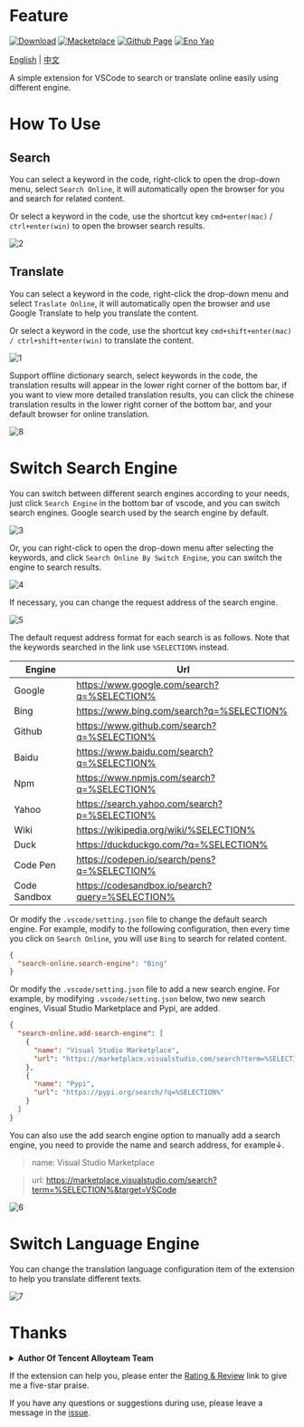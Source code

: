 # Feature

<a href="https://marketplace.visualstudio.com/items?itemName=Wscats.search"><img src="https://img.shields.io/badge/Download-+-orange" alt="Download" /></a>
<a href="https://marketplace.visualstudio.com/items?itemName=Wscats.search"><img src="https://img.shields.io/badge/Macketplace-v1.X-brightgreen" alt="Macketplace" /></a>
<a href="https://github.com/Wscats/search-online"><img src="https://img.shields.io/badge/Github Page-Wscats-yellow" alt="Github Page" /></a>
<a href="https://github.com/Wscats"><img src="https://img.shields.io/badge/Author-Eno Yao-blueviolet" alt="Eno Yao" /></a>

[English](https://github.com/Wscats/search-online/blob/master/README.md) | [中文](https://gitee.com/wscats/search-online/blob/master/README.CN.md)

A simple extension for VSCode to search or translate online easily using different engine.

# How To Use

## Search

You can select a keyword in the code, right-click to open the drop-down menu, select `Search Online`, it will automatically open the browser for you and search for related content.

Or select a keyword in the code, use the shortcut key `cmd+enter(mac)` / `ctrl+enter(win)` to open the browser search results.

<!-- ![img](./img/2.gif?raw=true) -->
![2](https://user-images.githubusercontent.com/17243165/100498121-06e07f80-319b-11eb-90d5-68ab242824f1.gif)

## Translate

You can select a keyword in the code, right-click the drop-down menu and select `Traslate Online`, it will automatically open the browser and use Google Translate to help you translate the content.

Or select a keyword in the code, use the shortcut key `cmd+shift+enter(mac) / ctrl+shift+enter(win)` to translate the content.

<!-- ![img](./img/1.gif?raw=true) -->
![1](https://user-images.githubusercontent.com/17243165/100498131-152e9b80-319b-11eb-82d1-4296aaf9f12f.gif)

Support offline dictionary search, select keywords in the code, the translation results will appear in the lower right corner of the bottom bar, if you want to view more detailed translation results, you can click the chinese translation results in the lower right corner of the bottom bar, and your default browser for online translation.

![8](https://user-images.githubusercontent.com/17243165/100809200-92def980-3470-11eb-8daf-f7f950e8d69c.png)


# Switch Search Engine

You can switch between different search engines according to your needs, just click `Search Engine` in the bottom bar of vscode, and you can switch search engines. Google search used by the search engine by default.

<!-- ![img](./img/3.gif?raw=true) -->
![3](https://user-images.githubusercontent.com/17243165/100498140-24154e00-319b-11eb-94f6-a2c14d33863c.gif)


Or, you can right-click to open the drop-down menu after selecting the keywords, and click `Search Online By Switch Engine`, you can switch the engine to search results.

<!-- ![img](./img/4.gif?raw=true) -->
![4](https://user-images.githubusercontent.com/17243165/100498152-35f6f100-319b-11eb-8e96-fef096c8c75f.gif)


If necessary, you can change the request address of the search engine.

<!-- ![img](./img/5.png?raw=true) -->
<img alt="5" src="https://user-images.githubusercontent.com/17243165/100498217-9c7c0f00-319b-11eb-8fa3-6235597f4f3f.png">


The default request address format for each search is as follows. Note that the keywords searched in the link use `%SELECTION%` instead.

| Engine       | Url                                             |
| ------------ | ----------------------------------------------- |
| Google       | https://www.google.com/search?q=%SELECTION%     |
| Bing         | https://www.bing.com/search?q=%SELECTION%       |
| Github       | https://www.github.com/search?q=%SELECTION%     |
| Baidu        | https://www.baidu.com/search?q=%SELECTION%      |
| Npm          | https://www.npmjs.com/search?q=%SELECTION%      |
| Yahoo        | https://search.yahoo.com/search?p=%SELECTION%   |
| Wiki         | https://wikipedia.org/wiki/%SELECTION%          |
| Duck         | https://duckduckgo.com/?q=%SELECTION%           |
| Code Pen     | https://codepen.io/search/pens?q=%SELECTION%    |
| Code Sandbox | https://codesandbox.io/search?query=%SELECTION% |

Or modify the `.vscode/setting.json` file to change the default search engine. For example, modify to the following configuration, then every time you click on `Search Online`, you will use `Bing` to search for related content.

```json
{
  "search-online.search-engine": "Bing"
}
```

Or modify the `.vscode/setting.json` file to add a new search engine. For example, by modifying `.vscode/setting.json` below, two new search engines, Visual Studio Marketplace and Pypi, are added.

```json
{
  "search-online.add-search-engine": [
    {
      "name": "Visual Studio Marketplace",
      "url": "https://marketplace.visualstudio.com/search?term=%SELECTION%&target=VSCode"
    },
    {
      "name": "Pypi",
      "url": "https://pypi.org/search/?q=%SELECTION%"
    }
  ]
}
```

You can also use the add search engine option to manually add a search engine, you need to provide the name and search address, for example↓.

> name: Visual Studio Marketplace

> url: https://marketplace.visualstudio.com/search?term=%SELECTION%&target=VSCode

<!-- ![img](./img/6.png?raw=true) -->
<img alt="6" src="https://user-images.githubusercontent.com/17243165/100498209-8c642f80-319b-11eb-81d7-5a8cf9544618.png">


# Switch Language Engine

You can change the translation language configuration item of the extension to help you translate different texts.

<!-- ![img](./img/7.png?raw=true) -->
<img alt="7" src="https://user-images.githubusercontent.com/17243165/100498226-ae5db200-319b-11eb-9a3f-993e82b4c304.png">

# Thanks

<b><details><summary>Author Of Tencent Alloyteam Team</summary></b>
| [<img src="https://avatars1.githubusercontent.com/u/17243165?s=460&v=4" width="60px;"/><br /><sub>Eno Yao</sub>](https://github.com/Wscats) |
| - |
</details>

If the extension can help you, please enter the [Rating & Review](https://marketplace.visualstudio.com/items?itemName=Wscats.search&ssr=false#review-details) link to give me a five-star praise.

If you have any questions or suggestions during use, please leave a message in the [issue](https://github.com/Wscats/search-online/issues/new).
